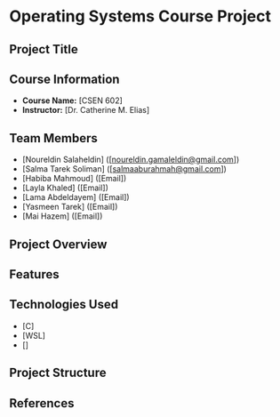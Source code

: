 # Operating Systems Course Project

## Project Title

## Course Information
- **Course Name:** [CSEN 602]
- **Instructor:** [Dr. Catherine M. Elias]

## Team Members
- [Noureldin Salaheldin] ([noureldin.gamaleldin@gmail.com])
- [Salma Tarek Soliman] ([salmaaburahmah@gmail.com])
- [Habiba Mahmoud] ([Email])
- [Layla Khaled] ([Email])
- [Lama Abdeldayem] ([Email])
- [Yasmeen Tarek] ([Email])
- [Mai Hazem] ([Email])

## Project Overview

## Features

## Technologies Used
- [C]
- [WSL]
- []

## Project Structure

## References